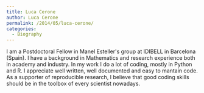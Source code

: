 ```yaml
---
title: Luca Cerone
author: Luca Cerone
permalink: /2014/05/luca-cerone/
categories:
  - Biography
---
```

I am a Postdoctoral Fellow in Manel Esteller's group at IDIBELL in Barcelona (Spain). I have a background in Mathematics and research experience both in academy and industry. In my work I do a lot of coding, mostly in Python and R. I appreciate well written, well documented and easy to mantain code. As a supporter of reproducible research, I believe that good coding skills should be in the toolbox of every scientist nowadays.

